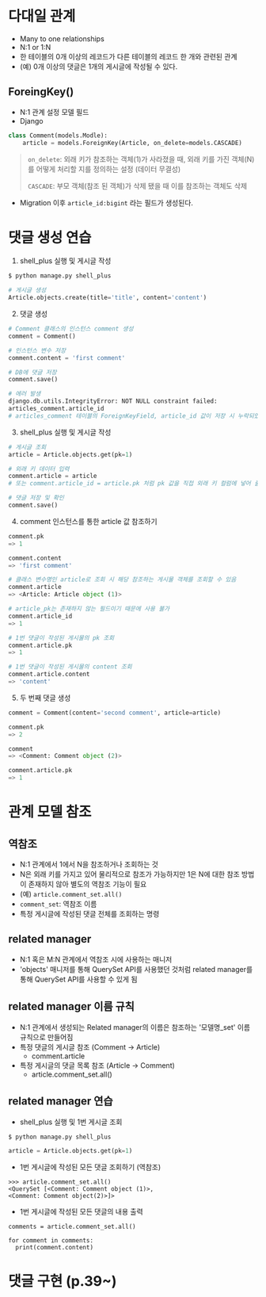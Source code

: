 # 다대일 관계
- Many to one relationships
- N:1 or 1:N
- 한 테이블의 0개 이상의 레코드가 다른 테이블의 레코드 한 개와 관련된 관계
- (예) 0개 이상의 댓글은 1개의 게시글에 작성될 수 있다.

## ForeingKey()
- N:1 관계 설정 모델 필드
- Django
```py
class Comment(models.Modle):
    article = models.ForeignKey(Article, on_delete=models.CASCADE)
```
> `on_delete`: 외래 키가 참조하는 객체(1)가 사라졌을 때, 외래 키를 가진 객체(N)를 어떻게 처리할 지를 정의하는 설정 (데이터 무결성)
>
> `CASCADE`: 부모 객체(참조 된 객체)가 삭제 됐을 때 이를 참조하는 객체도 삭제

- Migration 이후 `article_id:bigint` 라는 필드가 생성된다.

# 댓글 생성 연습
1. shell_plus 실행 및 게시글 작성
```py
$ python manage.py shell_plus

# 게시글 생성
Article.objects.create(title='title', content='content')
```

2. 댓글 생성
```py
# Comment 클래스의 인스턴스 comment 생성
comment = Comment()

# 인스턴스 변수 저장
comment.content = 'first comment'

# DB에 댓글 저장
comment.save()

# 에러 발생
django.db.utils.IntegrityError: NOT NULL constraint failed:
articles_comment.article_id
# articles_comment 테이블의 ForeignKeyField, article_id 값이 저장 시 누락되었기 때문
```

3. shell_plus 실행 및 게시글 작성
```py
# 게시글 조회
article = Article.objects.get(pk=1)

# 외래 키 데이터 입력
comment.article = article
# 또는 comment.article_id = article.pk 처럼 pk 값을 직접 외래 키 컬럼에 넣어 줄 수도 있지만 권장하지 않음

# 댓글 저장 및 확인
comment.save()
```

4. comment 인스턴스를 통한 article 값 참조하기
```py
comment.pk
=> 1

comment.content
=> 'first comment'

# 클래스 변수명인 article로 조회 시 해당 참조하는 게시물 객체를 조회할 수 있음
comment.article
=> <Article: Article object (1)>

# article_pk는 존재하지 않는 필드이기 때문에 사용 불가
comment.article_id
=> 1

# 1번 댓글이 작성된 게시물의 pk 조회
comment.article.pk
=> 1

# 1번 댓글이 작성된 게시물의 content 조회
comment.article.content
=> 'content'
```

5. 두 번째 댓글 생성
```py
comment = Comment(content='second comment', article=article)

comment.pk
=> 2

comment
=> <Comment: Comment object (2)>

comment.article.pk
=> 1
```

# 관계 모델 참조
## 역참조
- N:1 관계에서 1에서 N을 참조하거나 조회하는 것
- N은 외래 키를 가지고 있어 물리적으로 참조가 가능하지만 1은 N에 대한 참조 방법이 존재하지 않아 별도의 역참조 기능이 필요
- (예) `article.comment_set.all()`
- `comment_set`: 역참조 이름
- 특정 게시글에 작성된 댓글 전체를 조회하는 명령

## related manager
- N:1 혹은 M:N 관계에서 역참조 시에 사용하는 매니저
- 'objects' 매니저를 통해 QuerySet API를 사용했던 것처럼 related manager를 통해 QuerySet API를 사용할 수 있게 됨

## related manager 이름 규칙
- N:1 관계에서 생성되는 Related manager의 이름은 참조하는 '모델명_set' 이름 규칙으로 만들어짐
- 특정 댓글의 게시글 참조 (Comment -> Article)
  - comment.article
- 특정 게시글의 댓글 목록 참조 (Article -> Comment)
  - article.comment_set.all()

## related manager 연습
- shell_plus 실행 및 1번 게시글 조회
```py
$ python manage.py shell_plus

article = Article.objects.get(pk=1)
```

- 1번 게시글에 작성된 모든 댓글 조회하기 (역참조)
```
>>> article.comment_set.all()
<QuerySet [<Comment: Comment object (1)>,
<Comment: Comment object(2)>]>
```

- 1번 게시글에 작성된 모든 댓글의 내용 출력
```
comments = article.comment_set.all()

for comment in comments:
  print(comment.content)
```

# 댓글 구현 (p.39~)